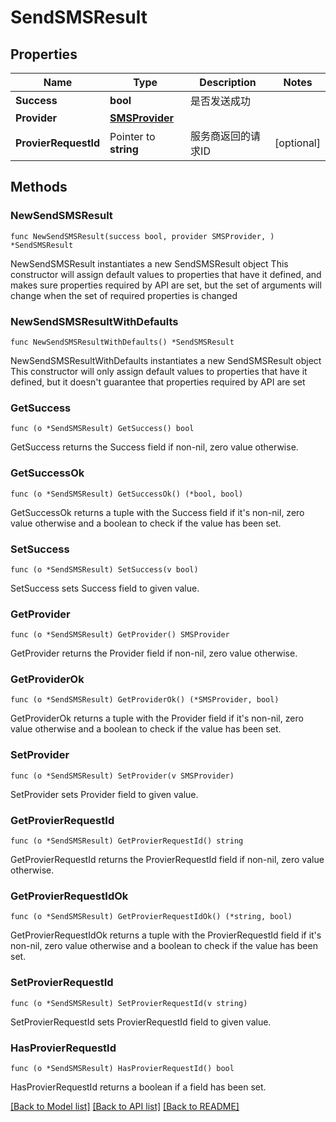 # SendSMSResult

## Properties

Name | Type | Description | Notes
------------ | ------------- | ------------- | -------------
**Success** | **bool** | 是否发送成功 | 
**Provider** | [**SMSProvider**](SMSProvider.md) |  | 
**ProvierRequestId** | Pointer to **string** | 服务商返回的请求ID | [optional] 

## Methods

### NewSendSMSResult

`func NewSendSMSResult(success bool, provider SMSProvider, ) *SendSMSResult`

NewSendSMSResult instantiates a new SendSMSResult object
This constructor will assign default values to properties that have it defined,
and makes sure properties required by API are set, but the set of arguments
will change when the set of required properties is changed

### NewSendSMSResultWithDefaults

`func NewSendSMSResultWithDefaults() *SendSMSResult`

NewSendSMSResultWithDefaults instantiates a new SendSMSResult object
This constructor will only assign default values to properties that have it defined,
but it doesn't guarantee that properties required by API are set

### GetSuccess

`func (o *SendSMSResult) GetSuccess() bool`

GetSuccess returns the Success field if non-nil, zero value otherwise.

### GetSuccessOk

`func (o *SendSMSResult) GetSuccessOk() (*bool, bool)`

GetSuccessOk returns a tuple with the Success field if it's non-nil, zero value otherwise
and a boolean to check if the value has been set.

### SetSuccess

`func (o *SendSMSResult) SetSuccess(v bool)`

SetSuccess sets Success field to given value.


### GetProvider

`func (o *SendSMSResult) GetProvider() SMSProvider`

GetProvider returns the Provider field if non-nil, zero value otherwise.

### GetProviderOk

`func (o *SendSMSResult) GetProviderOk() (*SMSProvider, bool)`

GetProviderOk returns a tuple with the Provider field if it's non-nil, zero value otherwise
and a boolean to check if the value has been set.

### SetProvider

`func (o *SendSMSResult) SetProvider(v SMSProvider)`

SetProvider sets Provider field to given value.


### GetProvierRequestId

`func (o *SendSMSResult) GetProvierRequestId() string`

GetProvierRequestId returns the ProvierRequestId field if non-nil, zero value otherwise.

### GetProvierRequestIdOk

`func (o *SendSMSResult) GetProvierRequestIdOk() (*string, bool)`

GetProvierRequestIdOk returns a tuple with the ProvierRequestId field if it's non-nil, zero value otherwise
and a boolean to check if the value has been set.

### SetProvierRequestId

`func (o *SendSMSResult) SetProvierRequestId(v string)`

SetProvierRequestId sets ProvierRequestId field to given value.

### HasProvierRequestId

`func (o *SendSMSResult) HasProvierRequestId() bool`

HasProvierRequestId returns a boolean if a field has been set.


[[Back to Model list]](../README.md#documentation-for-models) [[Back to API list]](../README.md#documentation-for-api-endpoints) [[Back to README]](../README.md)


